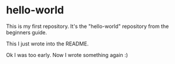# hello-world
This is my first repository. It's the "hello-world" repository from the beginners guide.

This I just wrote into the README.

Ok I was too early. Now I wrote something again :)
